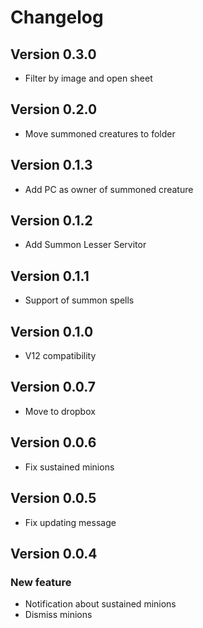 # Changelog

## Version 0.3.0
- Filter by image and open sheet

## Version 0.2.0
- Move summoned creatures to folder

## Version 0.1.3
- Add PC as owner of summoned creature

## Version 0.1.2
- Add Summon Lesser Servitor

## Version 0.1.1
- Support of summon spells 

## Version 0.1.0
- V12 compatibility 

## Version 0.0.7
- Move to dropbox

## Version 0.0.6
- Fix sustained minions

## Version 0.0.5
- Fix updating message

## Version 0.0.4

### New feature
- Notification about sustained minions
- Dismiss minions